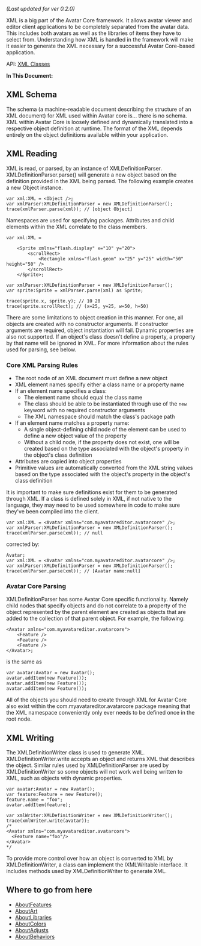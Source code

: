 _(Last updated for ver 0.2.0)_

XML is a big part of the Avatar Core framework. It allows avatar viewer and editor client applications to be completely separated from the avatar data.  This includes both avatars as well as the libraries of items they have to select from.  Understanding how XML is handled in the framework will make it easier to generate the XML necessary for a successful Avatar Core-based application.

API: [XML Classes](http://www.myavatareditor.com/avatarcore/docs/index.html?com/myavatareditor/avatarcore/xml/package-detail.html&com/myavatareditor/avatarcore/xml/class-list.html)

**In This Document:**


## XML Schema ##

The schema (a machine-readable document describing the structure of an XML document) for XML used within Avatar core is... there is no schema.  XML within Avatar Core is loosely defined and dynamically translated into a respective object definition at runtime.  The format of the XML depends entirely on the object definitions available within your application.


## XML Reading ##

XML is read, or parsed, by an instance of XMLDefinitionParser.  XMLDefinitionParser.parse() will generate a new object based on the definition provided in the XML being parsed.  The following example creates a new Object instance.

```
var xml:XML = <Object />;
var xmlParser:XMLDefinitionParser = new XMLDefinitionParser();
trace(xmlParser.parse(xml)); // [object Object]
```

Namespaces are used for specifying packages. Attributes and child elements within the XML correlate to the class members.

```
var xml:XML = 
```
```
	<Sprite xmlns="flash.display" x="10" y="20">
		<scrollRect>
			<Rectangle xmlns="flash.geom" x="25" y="25" width="50" height="50" />
		</scrollRect>
	</Sprite>;
```
```
var xmlParser:XMLDefinitionParser = new XMLDefinitionParser();
var sprite:Sprite = xmlParser.parse(xml) as Sprite;

trace(sprite.x, sprite.y); // 10 20
trace(sprite.scrollRect); // (x=25, y=25, w=50, h=50)
```

There are some limitations to object creation in this manner.  For one, all objects are created with no constructor arguments.  If constructor arguments are required, object instantiation will fail.  Dynamic properties are also not supported.  If an object's class doesn't define a property, a property by that name will be ignored in XML.  For more information about the rules used for parsing, see below.

### Core XML Parsing Rules ###

  * The root node of an XML document must define a new object
  * XML element names specify either a class name or a property name
  * If an element name specifies a class:
    * The element name should equal the class name
    * The class should be able to be instantiated through use of the `new` keyword with no required constructor arguments
    * The XML namespace should match the class's package path
  * If an element name matches a property name:
    * A single object-defining child node of the element can be used to define a new object value of the property
    * Without a child node, if the property does not exist, one will be created based on the type associated with the object's property in the object's class definition
  * Attributes are copied into object properties
  * Primitive values are automatically converted from the XML string values based on the type associated with the object's property in the object's class definition

It is important to make sure definitions exist for them to be generated through XML. If a class is defined solely in XML, if not native to the language, they may need to be used somewhere in code to make sure they've been compiled into the client.

```
var xml:XML = <Avatar xmlns="com.myavatareditor.avatarcore" />;
var xmlParser:XMLDefinitionParser = new XMLDefinitionParser();
trace(xmlParser.parse(xml)); // null
```
corrected by:
```
Avatar;
var xml:XML = <Avatar xmlns="com.myavatareditor.avatarcore" />;
var xmlParser:XMLDefinitionParser = new XMLDefinitionParser();
trace(xmlParser.parse(xml)); // [Avatar name:null]
```



### Avatar Core Parsing ###

XMLDefinitionParser has some Avatar Core specific functionality.  Namely child nodes that specify objects and do not correlate to a property of the object represented by the parent element are created as objects that are added to the collection of that parent object.  For example, the following:

```
<Avatar xmlns="com.myavatareditor.avatarcore">
	<Feature />
	<Feature />
	<Feature />
</Avatar>;
```
is the same as
```
var avatar:Avatar = new Avatar();
avatar.addItem(new Feature());
avatar.addItem(new Feature());
avatar.addItem(new Feature());
```

All of the objects you should need to create through XML for Avatar Core also exist within the com.myavatareditor.avatarcore package meaning that the XML namespace conveniently only ever needs to be defined once in the root node.


## XML Writing ##

The XMLDefinitionWriter class is used to generate XML.  XMLDefinitionWriter.write accepts an object and returns XML that describes the object.  Similar rules used by XMLDefinitionParser are used by XMLDefinitionWriter so some objects will not work well being written to XML, such as objects with dynamic properties.

```
var avatar:Avatar = new Avatar();
var feature:Feature = new Feature();
feature.name = "foo";
avatar.addItem(feature);

var xmlWriter:XMLDefinitionWriter = new XMLDefinitionWriter();
trace(xmlWriter.write(avatar));
/*
<Avatar xmlns="com.myavatareditor.avatarcore">
  <Feature name="foo"/>
</Avatar>
*/
```

To provide more control over how an object is converted to XML by XMLDefinitionWriter, a class can implement the IXMLWritable interface.  It includes methods used by XMLDefinitionWriter to generate XML.


## Where to go from here ##
  * [AboutFeatures](AboutFeatures.md)
  * [AboutArt](AboutArt.md)
  * [AboutLibraries](AboutLibraries.md)
  * [AboutColors](AboutColors.md)
  * [AboutAdjusts](AboutAdjusts.md)
  * [AboutBehaviors](AboutBehaviors.md)